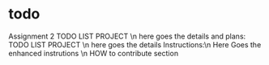 # todo
Assignment 2
TODO LIST PROJECT \n here goes the details and plans:
TODO LIST PROJECT \n here goes the details
Instructions:\n
Here Goes the enhanced instrutions \n
HOW to contribute section
